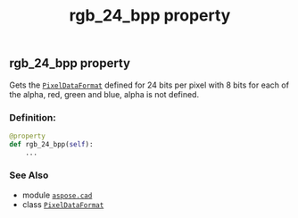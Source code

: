 ﻿---
title: rgb_24_bpp property
second_title: Aspose.CAD for Python via .NET API References
description: 
type: docs
weight: 110
url: /aspose.cad/pixeldataformat/rgb_24_bpp/
is_root: false
---

## rgb_24_bpp property


Gets the [`PixelDataFormat`](/cad/python-net/aspose.cad/pixeldataformat) defined for 24 bits per pixel with 8 bits for each of the alpha, red, green and blue, alpha is not defined.
### Definition:
```python
@property
def rgb_24_bpp(self):
    ...
```

### See Also
* module [`aspose.cad`](../../)
* class [`PixelDataFormat`](/cad/python-net/aspose.cad/pixeldataformat)
